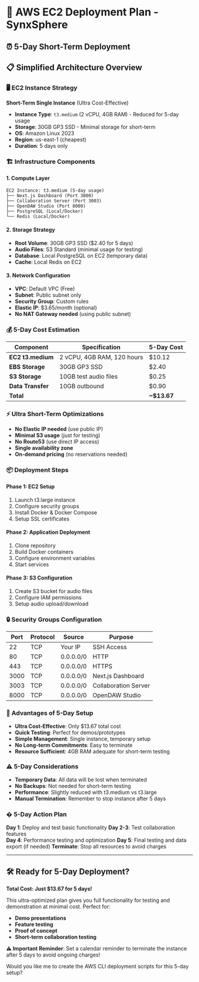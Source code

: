 # 🚀 AWS EC2 Deployment Plan - SynxSphere
## ⏰ **5-Day Short-Term Deployment**

## 📋 Simplified Architecture Overview

### **🖥️ EC2 Instance Strategy**
**Short-Term Single Instance** (Ultra Cost-Effective)
- **Instance Type**: `t3.medium` (2 vCPU, 4GB RAM) - Reduced for 5-day usage
- **Storage**: 30GB GP3 SSD - Minimal storage for short-term
- **OS**: Amazon Linux 2023
- **Region**: us-east-1 (cheapest)
- **Duration**: 5 days only

### **🏗️ Infrastructure Components**

#### **1. Compute Layer**
```
EC2 Instance: t3.medium (5-day usage)
├── Next.js Dashboard (Port 3000)
├── Collaboration Server (Port 3003)  
├── OpenDAW Studio (Port 8000)
├── PostgreSQL (Local/Docker)
└── Redis (Local/Docker)
```

#### **2. Storage Strategy**
- **Root Volume**: 30GB GP3 SSD ($2.40 for 5 days)
- **Audio Files**: S3 Standard (minimal usage for testing)
- **Database**: Local PostgreSQL on EC2 (temporary data)
- **Cache**: Local Redis on EC2

#### **3. Network Configuration**
- **VPC**: Default VPC (Free)
- **Subnet**: Public subnet only
- **Security Group**: Custom rules
- **Elastic IP**: $3.65/month (optional)
- **No NAT Gateway needed** (using public subnet)

### **💰 5-Day Cost Estimation**

| Component | Specification | 5-Day Cost |
|-----------|---------------|------------|
| **EC2 t3.medium** | 2 vCPU, 4GB RAM, 120 hours | $10.12 |
| **EBS Storage** | 30GB GP3 SSD | $2.40 |
| **S3 Storage** | 10GB test audio files | $0.25 |
| **Data Transfer** | 10GB outbound | $0.90 |
| **Total** | | **~$13.67** |

### **⚡ Ultra Short-Term Optimizations**
- **No Elastic IP needed** (use public IP)
- **Minimal S3 usage** (just for testing)
- **No Route53** (use direct IP access)
- **Single availability zone**
- **On-demand pricing** (no reservations needed)

### **📦 Deployment Steps**

#### **Phase 1: EC2 Setup**
1. Launch t3.large instance
2. Configure security groups
3. Install Docker & Docker Compose
4. Setup SSL certificates

#### **Phase 2: Application Deployment**
1. Clone repository
2. Build Docker containers
3. Configure environment variables
4. Start services

#### **Phase 3: S3 Configuration**
1. Create S3 bucket for audio files
2. Configure IAM permissions
3. Setup audio upload/download

### **🔒 Security Groups Configuration**

| Port | Protocol | Source | Purpose |
|------|----------|--------|---------|
| 22 | TCP | Your IP | SSH Access |
| 80 | TCP | 0.0.0.0/0 | HTTP |
| 443 | TCP | 0.0.0.0/0 | HTTPS |
| 3000 | TCP | 0.0.0.0/0 | Next.js Dashboard |
| 3003 | TCP | 0.0.0.0/0 | Collaboration Server |
| 8000 | TCP | 0.0.0.0/0 | OpenDAW Studio |

### **🚀 Advantages of 5-Day Setup**
- **Ultra Cost-Effective**: Only $13.67 total cost
- **Quick Testing**: Perfect for demos/prototypes
- **Simple Management**: Single instance, temporary setup
- **No Long-term Commitments**: Easy to terminate
- **Resource Sufficient**: 4GB RAM adequate for short-term testing

### **⚠️ 5-Day Considerations**
- **Temporary Data**: All data will be lost when terminated
- **No Backups**: Not needed for short-term testing
- **Performance**: Slightly reduced with t3.medium vs t3.large
- **Manual Termination**: Remember to stop instance after 5 days

### **� 5-Day Action Plan**
**Day 1**: Deploy and test basic functionality
**Day 2-3**: Test collaboration features  
**Day 4**: Performance testing and optimization
**Day 5**: Final testing and data export (if needed)
**Terminate**: Stop all resources to avoid charges

---

## 🛠️ Ready for 5-Day Deployment?

**Total Cost: Just $13.67 for 5 days!**

This ultra-optimized plan gives you full functionality for testing and demonstration at minimal cost. Perfect for:
- **Demo presentations**
- **Feature testing** 
- **Proof of concept**
- **Short-term collaboration testing**

**⚠️ Important Reminder**: Set a calendar reminder to terminate the instance after 5 days to avoid ongoing charges!

Would you like me to create the AWS CLI deployment scripts for this 5-day setup?
